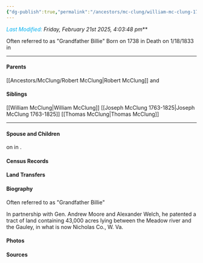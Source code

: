 ```yaml
---
{"dg-publish":true,"permalink":"/ancestors/mc-clung/william-mc-clung-1738-1833/","tags":["William-McClung"]}
---
```


*<font color="#00b0f0">Last Modified:</font> Friday, February 21st 2025, 4:03:48 pm***

Often referred to as "Grandfather Billie"
Born on  1738 in <!-- link to place -->
Death on 1/18/1833 in <!-- link to place -->

---
#### Parents

[[Ancestors/McClung/Robert McClung\|Robert McClung]] and <!-- Link to mother-->
#### Siblings
[[William McClung\|William McClung]]
[[Joseph McClung 1763-1825\|Joseph McClung 1763-1825]]
[[Thomas McClung\|Thomas McClung]]

---
#### Spouse and Children
<!-- Link to spouse --> on <!-- link to date --> in <!-- link to place -->.


#### Census Records

#### Land Transfers

#### Biography
Often referred to as "Grandfather Billie"

In partnership with Gen. Andrew Moore and Alexander
Welch, he patented a tract of land containing 43,000 acres
lying between the Meadow river and the Gauley, in what is
now Nicholas Co., W. Va.
#### Photos

#### Sources

